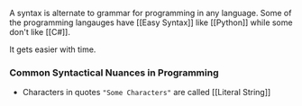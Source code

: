 A syntax is alternate to grammar for programming in any language. Some of the programming langauges have [[Easy Syntax]] like [[Python]] while some don't like [[C#]].

It gets easier with time.

### Common Syntactical Nuances in Programming

- Characters in quotes `"Some Characters"` are called [[Literal String]]